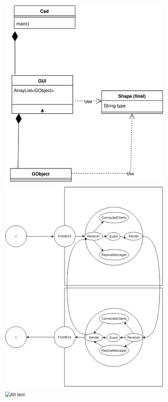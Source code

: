 
![Alt text](./Cad.svg)

![Alt text](./arkitektur_001.png)

![Alt text](./MessageStrategyPattern.svg)

